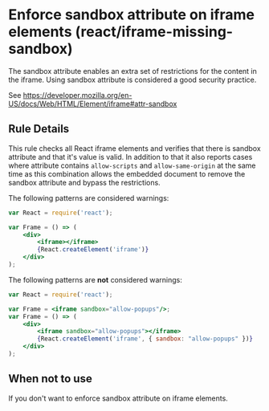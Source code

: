 # Enforce sandbox attribute on iframe elements (react/iframe-missing-sandbox)

The sandbox attribute enables an extra set of restrictions for the content in the iframe. Using sandbox attribute is considered a good security practice.

See https://developer.mozilla.org/en-US/docs/Web/HTML/Element/iframe#attr-sandbox

## Rule Details

This rule checks all React iframe elements and verifies that there is sandbox attribute and that it's value is valid. In addition to that it also reports cases where attribute contains `allow-scripts` and `allow-same-origin` at the same time as this combination allows the embedded document to remove the sandbox attribute and bypass the restrictions.

The following patterns are considered warnings:

```jsx
var React = require('react');

var Frame = () => (
    <div>
        <iframe></iframe>
        {React.createElement('iframe')}
    </div>
);
```

The following patterns are **not** considered warnings:

```jsx
var React = require('react');

var Frame = <iframe sandbox="allow-popups"/>;
var Frame = () => (
    <div>
        <iframe sandbox="allow-popups"></iframe>
        {React.createElement('iframe', { sandbox: "allow-popups" })}
    </div>
);
```

## When not to use

If you don't want to enforce sandbox attribute on iframe elements.

